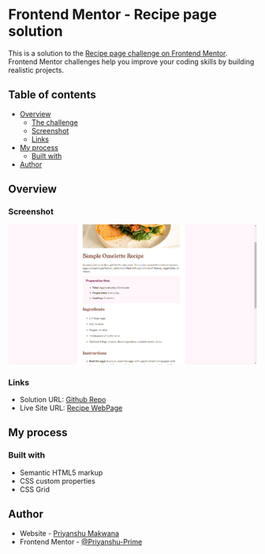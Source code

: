 # Frontend Mentor - Recipe page solution

This is a solution to the [Recipe page challenge on Frontend Mentor](https://www.frontendmentor.io/challenges/recipe-page-KiTsR8QQKm). Frontend Mentor challenges help you improve your coding skills by building realistic projects. 

## Table of contents

- [Overview](#overview)
  - [The challenge](#the-challenge)
  - [Screenshot](#screenshot)
  - [Links](#links)
- [My process](#my-process)
  - [Built with](#built-with)
- [Author](#author)


## Overview

### Screenshot

![](./screenshot.png)

### Links

- Solution URL: [Github Repo](https://your-solution-url.com)
- Live Site URL: [Recipe WebPage](https://your-live-site-url.com)

## My process

### Built with

- Semantic HTML5 markup
- CSS custom properties
- CSS Grid

## Author

- Website - [Priyanshu Makwana](https://www.your-site.com)
- Frontend Mentor - [@Priyanshu-Prime](https://www.frontendmentor.io/profile/Priyanshu-Prime)
